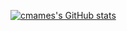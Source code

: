 [![cmames's GitHub stats](https://github-readme-stats.vercel.app/api?username=cmames)](https://github.com/cmames/github-readme-stats)
